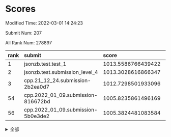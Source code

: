 # Scores

Modified Time: 2022-03-01 14:24:23

Submit Num: 207

All Rank Num: 278897

| rank |               submit               |       score        |       sigma        | pk_num |
| :--- | :--------------------------------- | :----------------- | :----------------- | :----- |
| 1    | jsonzb.test.test_1                 | 1013.5586766439422 | 0.804836044852395  | 5387   |
| 2    | jsonzb.test.submission_level_4     | 1013.3028616866347 | 0.8173860986303654 | 5391   |
| 3    | cpp.21_12_24.submission-2b2ea0d7   | 1012.7298501933096 | 0.789089973213426  | 5391   |
| 54   | cpp.2022_01_09.submission-816672bd | 1005.8235861496169 | 0.7121555891166117 | 5386   |
| 56   | cpp.2022_01_09.submission-5b0e3de2 | 1005.3824481083584 | 0.7172226240714442 | 5392   |


<details>
<summary>全部</summary>

| rank |                 submit                 |       score        |       sigma        | pk_num |
| :--- | :------------------------------------- | :----------------- | :----------------- | :----- |
| 1    | jsonzb.test.test_1                     | 1013.5586766439422 | 0.804836044852395  | 5387   |
| 2    | jsonzb.test.submission_level_4         | 1013.3028616866347 | 0.8173860986303654 | 5391   |
| 3    | cpp.21_12_24.submission-2b2ea0d7       | 1012.7298501933096 | 0.789089973213426  | 5391   |
| 4    | gobigger.level_3.submission_level_3_29 | 1012.0889206739336 | 0.788486472318779  | 5390   |
| 5    | gobigger.level_3.submission_level_3_2  | 1011.7306038592922 | 0.7793860056998796 | 5391   |
| 6    | gobigger.level_3.submission_level_3_18 | 1011.5150227128131 | 0.7645131439365944 | 5388   |
| 7    | gobigger.level_3.submission_level_3_25 | 1011.3502514582923 | 0.7643337606461901 | 5395   |
| 8    | gobigger.level_3.submission_level_3_10 | 1011.1896206405863 | 0.7804562097661777 | 5393   |
| 9    | gobigger.level_3.submission_level_3_28 | 1011.1873306752552 | 0.770587164038417  | 5388   |
| 10   | gobigger.level_3.submission_level_3_13 | 1011.0922469755865 | 0.7721089553094156 | 5387   |
| 11   | gobigger.level_3.submission_level_3_44 | 1011.0482188743883 | 0.7688891975687715 | 5390   |
| 12   | gobigger.level_3.submission_level_3_15 | 1010.8522260649415 | 0.7812810927347021 | 5393   |
| 13   | gobigger.level_3.submission_level_3_23 | 1010.6697257742275 | 0.7487781052313591 | 5385   |
| 14   | gobigger.level_3.submission_level_3_24 | 1010.6166028678226 | 0.7772088868212506 | 5384   |
| 15   | gobigger.level_3.submission_level_3_38 | 1010.590577914505  | 0.770772444652209  | 5389   |
| 16   | gobigger.level_3.submission_level_3_27 | 1010.5881776344557 | 0.7666951965409936 | 5388   |
| 17   | gobigger.level_3.submission_level_3_33 | 1010.5442383478575 | 0.7796635892570521 | 5391   |
| 18   | gobigger.level_3.submission_level_3_42 | 1010.4861705471337 | 0.7770253475724026 | 5388   |
| 19   | gobigger.level_3.submission_level_3_12 | 1010.4729210051516 | 0.7370037617803585 | 5391   |
| 20   | gobigger.level_3.submission_level_3_5  | 1010.4388370321698 | 0.7606494902555061 | 5390   |
| 21   | gobigger.level_3.submission_level_3_1  | 1010.4383252582247 | 0.7530530948121512 | 5388   |
| 22   | gobigger.level_3.submission_level_3_4  | 1010.4307831340301 | 0.7532133940271278 | 5389   |
| 23   | gobigger.level_3.submission_level_3_43 | 1010.3609980693711 | 0.7923320614390024 | 5389   |
| 24   | gobigger.level_3.submission_level_3_48 | 1010.3326304430329 | 0.7726458731287364 | 5386   |
| 25   | gobigger.level_3.submission_level_3_40 | 1010.3050960968725 | 0.7730116174658418 | 5388   |
| 26   | gobigger.level_3.submission_level_3_46 | 1010.2540483679946 | 0.7458168485072919 | 5393   |
| 27   | gobigger.level_3.submission_level_3_14 | 1010.2348921656976 | 0.7796596792054719 | 5394   |
| 28   | gobigger.level_3.submission_level_3_34 | 1010.2302310590098 | 0.7337877443897961 | 5387   |
| 29   | gobigger.level_3.submission_level_3_32 | 1010.0589838011164 | 0.7608879170506951 | 5392   |
| 30   | gobigger.level_3.submission_level_3_35 | 1009.9506024683766 | 0.7504714288252714 | 5390   |
| 31   | gobigger.level_3.submission_level_3_41 | 1009.9450382240781 | 0.745070172971412  | 5388   |
| 32   | gobigger.level_3.submission_level_3_7  | 1009.9230548005307 | 0.7411172583346843 | 5391   |
| 33   | gobigger.level_3.submission_level_3_36 | 1009.9102156617591 | 0.7672140965363858 | 5389   |
| 34   | gobigger.level_3.submission_level_3_47 | 1009.8810783002718 | 0.7523903836497787 | 5387   |
| 35   | gobigger.level_3.submission_level_3_0  | 1009.8548145306823 | 0.7623598998449942 | 5394   |
| 36   | gobigger.level_3.submission_level_3_49 | 1009.7124416654541 | 0.7861742623860906 | 5390   |
| 37   | gobigger.level_3.submission_level_3_21 | 1009.6678485704413 | 0.7361108796407727 | 5395   |
| 38   | gobigger.level_3.submission_level_3_16 | 1009.6438042606384 | 0.7631443430751582 | 5392   |
| 39   | gobigger.level_3.submission_level_3_37 | 1009.6040667830183 | 0.7500217582919593 | 5386   |
| 40   | gobigger.level_3.submission_level_3_6  | 1009.553198785437  | 0.7553189963604435 | 5389   |
| 41   | gobigger.level_3.submission_level_3_8  | 1009.2888724777781 | 0.7469125966161965 | 5387   |
| 42   | gobigger.level_3.submission_level_3_17 | 1009.2373070514608 | 0.7425840621689899 | 5390   |
| 43   | gobigger.level_3.submission_level_3_30 | 1009.2226125992927 | 0.7426288259258023 | 5389   |
| 44   | gobigger.level_3.submission_level_3_31 | 1009.1858578556499 | 0.7473920682426625 | 5388   |
| 45   | gobigger.level_3.submission_level_3_45 | 1009.178789785845  | 0.7517369172294439 | 5387   |
| 46   | gobigger.level_3.submission_level_3_39 | 1009.1731528555283 | 0.7281347747327022 | 5392   |
| 47   | gobigger.level_3.submission_level_3_3  | 1009.1327761384335 | 0.7383340881096195 | 5392   |
| 48   | gobigger.level_3.submission_level_3_19 | 1008.974525071933  | 0.7376189763600849 | 5389   |
| 49   | gobigger.level_3.submission_level_3_11 | 1008.965470227728  | 0.7639274244584081 | 5385   |
| 50   | gobigger.level_3.submission_level_3_9  | 1008.9140724162488 | 0.7508051655917303 | 5392   |
| 51   | gobigger.level_3.submission_level_3_22 | 1008.8286333398448 | 0.7438475940333824 | 5387   |
| 52   | gobigger.level_3.submission_level_3_26 | 1008.7483150692215 | 0.7233807735004342 | 5389   |
| 53   | gobigger.level_3.submission_level_3_20 | 1008.7226316918013 | 0.7377988788215992 | 5390   |
| 54   | cpp.2022_01_09.submission-816672bd     | 1005.8235861496169 | 0.7121555891166117 | 5386   |
| 55   | gobigger.level_1.submission_level_1_43 | 1005.3887030127723 | 0.7302614420151395 | 5393   |
| 56   | cpp.2022_01_09.submission-5b0e3de2     | 1005.3824481083584 | 0.7172226240714442 | 5392   |
| 57   | gobigger.level_1.submission_level_1_7  | 1004.7953588736043 | 0.7098065218712939 | 5389   |
| 58   | gobigger.level_1.submission_level_1_5  | 1004.740842894286  | 0.7267576194575572 | 5389   |
| 59   | gobigger.level_1.submission_level_1_8  | 1004.6222918797126 | 0.7183980184091436 | 5389   |
| 60   | gobigger.level_1.submission_level_1_14 | 1004.4818246106893 | 0.7200626063211146 | 5387   |
| 61   | gobigger.level_1.submission_level_1_31 | 1004.384040999582  | 0.7117812360917859 | 5389   |
| 62   | gobigger.level_1.submission_level_1_48 | 1004.3089453570445 | 0.7301497140924049 | 5388   |
| 63   | gobigger.level_1.submission_level_1_39 | 1004.2743409196084 | 0.7181611735421256 | 5383   |
| 64   | gobigger.level_1.submission_level_1_33 | 1004.2604205841219 | 0.7286169863446776 | 5388   |
| 65   | gobigger.level_1.submission_level_1_47 | 1004.0299187274411 | 0.7313206574350875 | 5391   |
| 66   | gobigger.level_1.submission_level_1_17 | 1003.9758359269217 | 0.7212961885742017 | 5391   |
| 67   | gobigger.level_1.submission_level_1_30 | 1003.8918022696504 | 0.7222789673978496 | 5387   |
| 68   | gobigger.level_1.submission_level_1_37 | 1003.8733160848861 | 0.7128697185188718 | 5386   |
| 69   | gobigger.level_1.submission_level_1_49 | 1003.8302807157283 | 0.7181877346193678 | 5391   |
| 70   | gobigger.level_1.submission_level_1_12 | 1003.7823279972936 | 0.7115363256714891 | 5392   |
| 71   | gobigger.level_1.submission_level_1_11 | 1003.758547685741  | 0.7246973253036695 | 5390   |
| 72   | gobigger.level_1.submission_level_1_9  | 1003.7310846653553 | 0.7232110155611715 | 5390   |
| 73   | gobigger.level_1.submission_level_1_36 | 1003.6757984897913 | 0.7173178786671833 | 5391   |
| 74   | gobigger.level_1.submission_level_1_24 | 1003.6552844645831 | 0.7252651076678113 | 5395   |
| 75   | gobigger.level_1.submission_level_1_1  | 1003.618057976862  | 0.7233938126295262 | 5393   |
| 76   | gobigger.level_1.submission_level_1_16 | 1003.5528519287489 | 0.7196240065763794 | 5393   |
| 77   | gobigger.level_1.submission_level_1_28 | 1003.5016098358383 | 0.7111768848469806 | 5389   |
| 78   | gobigger.level_1.submission_level_1_26 | 1003.4452947461358 | 0.7056820640186343 | 5393   |
| 79   | gobigger.level_1.submission_level_1_6  | 1003.4401346202334 | 0.7099937348713247 | 5390   |
| 80   | gobigger.level_1.submission_level_1_13 | 1003.4190314880109 | 0.7103070354107303 | 5392   |
| 81   | gobigger.level_1.submission_level_1_19 | 1003.3981468180845 | 0.7121744222162657 | 5390   |
| 82   | gobigger.level_1.submission_level_1_20 | 1003.3477629587373 | 0.7179263186702486 | 5391   |
| 83   | gobigger.level_1.submission_level_1_35 | 1003.20055726555   | 0.7134206356540846 | 5385   |
| 84   | gobigger.level_1.submission_level_1_38 | 1003.1610508177073 | 0.7234015961659361 | 5391   |
| 85   | gobigger.level_1.submission_level_1_29 | 1003.1389413841326 | 0.7121017775545343 | 5392   |
| 86   | gobigger.level_1.submission_level_1_3  | 1003.1064163245338 | 0.7300598596039123 | 5391   |
| 87   | gobigger.level_1.submission_level_1_41 | 1003.1031421043215 | 0.7200868016552232 | 5391   |
| 88   | gobigger.level_1.submission_level_1_32 | 1003.0070139290158 | 0.7283589288506831 | 5385   |
| 89   | gobigger.level_1.submission_level_1_10 | 1002.9358810863486 | 0.7171221631842557 | 5390   |
| 90   | gobigger.level_1.submission_level_1_44 | 1002.8861386950833 | 0.7081536663310382 | 5391   |
| 91   | gobigger.level_1.submission_level_1_18 | 1002.7835885760912 | 0.7182700709893409 | 5391   |
| 92   | gobigger.level_1.submission_level_1_22 | 1002.7717965540788 | 0.7147103255539474 | 5387   |
| 93   | gobigger.level_1.submission_level_1_15 | 1002.7151635110552 | 0.7222669680600204 | 5390   |
| 94   | gobigger.level_1.submission_level_1_25 | 1002.6971376567628 | 0.7201102090735422 | 5393   |
| 95   | gobigger.level_1.submission_level_1_21 | 1002.6154364299308 | 0.7259318475525158 | 5391   |
| 96   | gobigger.level_1.submission_level_1_0  | 1002.5617058096259 | 0.7178859062239564 | 5394   |
| 97   | gobigger.level_1.submission_level_1_34 | 1002.5227626271148 | 0.713026731670971  | 5391   |
| 98   | gobigger.level_1.submission_level_1_46 | 1002.4407554723764 | 0.7112974107871703 | 5392   |
| 99   | gobigger.level_1.submission_level_1_42 | 1002.3365054957748 | 0.729312945051685  | 5388   |
| 100  | gobigger.level_1.submission_level_1_4  | 1002.1955491095341 | 0.7198826645383086 | 5389   |
| 101  | gobigger.level_1.submission_level_1_2  | 1002.1727338494014 | 0.7161191885911562 | 5391   |
| 102  | gobigger.level_1.submission_level_1_27 | 1002.0424637725364 | 0.7229148983626126 | 5389   |
| 103  | gobigger.level_1.submission_level_1_45 | 1001.9567516615765 | 0.7208054475489503 | 5395   |
| 104  | gobigger.level_1.submission_level_1_23 | 1001.7938424906905 | 0.7076021961450883 | 5392   |
| 105  | gobigger.level_1.submission_level_1_40 | 1001.4302086299392 | 0.713945174830177  | 5393   |
| 106  | gobigger.random.submission_random_19   | 997.3879624485735  | 0.7216259761901267 | 5386   |
| 107  | gobigger.random.submission_random_37   | 996.9729842344414  | 0.7019001188496962 | 5391   |
| 108  | gobigger.random.submission_random_39   | 996.8637991535845  | 0.7023169903735275 | 5393   |
| 109  | gobigger.random.submission_random_48   | 996.6147934167172  | 0.7084738943588343 | 5388   |
| 110  | gobigger.random.submission_random_47   | 996.6052139144324  | 0.7153027178955537 | 5389   |
| 111  | gobigger.random.submission_random_30   | 996.5706719467777  | 0.7082018371503377 | 5387   |
| 112  | gobigger.random.submission_random_34   | 996.3701205012459  | 0.7209389459113533 | 5387   |
| 113  | gobigger.random.submission_random_25   | 996.3534182967788  | 0.7130727034744492 | 5395   |
| 114  | gobigger.random.submission_random_20   | 996.3364103013901  | 0.7302268725364826 | 5391   |
| 115  | gobigger.random.submission_random_0    | 996.2962538016143  | 0.7170656814105986 | 5393   |
| 116  | gobigger.random.submission_random_27   | 996.2855352624877  | 0.712423866713617  | 5387   |
| 117  | gobigger.random.submission_random_35   | 996.2610593217435  | 0.7042558987159142 | 5388   |
| 118  | gobigger.random.submission_random_33   | 996.1927962100799  | 0.7153695315254911 | 5387   |
| 119  | gobigger.random.submission_random_15   | 996.1658176003572  | 0.7121207553867483 | 5393   |
| 120  | gobigger.random.submission_random_49   | 996.1594177681287  | 0.6943652764309043 | 5386   |
| 121  | gobigger.random.submission_random_12   | 996.152690136099   | 0.7089040731463575 | 5390   |
| 122  | gobigger.random.submission_random_45   | 996.1462956672549  | 0.6985800364023681 | 5389   |
| 123  | gobigger.random.submission_random_2    | 996.1285761620945  | 0.7145162239404415 | 5389   |
| 124  | gobigger.random.submission_random_1    | 996.0836725541188  | 0.7053681080681246 | 5393   |
| 125  | gobigger.random.submission_random_38   | 996.0470306581597  | 0.7163557685373872 | 5388   |
| 126  | gobigger.random.submission_random_44   | 996.0229776009365  | 0.6977408809426969 | 5392   |
| 127  | gobigger.random.submission_random_22   | 996.0183903703448  | 0.7173121498134347 | 5389   |
| 128  | gobigger.random.submission_random_16   | 995.9888137494039  | 0.7025359449167708 | 5390   |
| 129  | gobigger.random.submission_random_24   | 995.9768700602793  | 0.714301672021508  | 5388   |
| 130  | gobigger.random.submission_random_5    | 995.9519562998386  | 0.7010515132192249 | 5388   |
| 131  | gobigger.random.submission_random_4    | 995.9387828862667  | 0.7199775412554144 | 5385   |
| 132  | gobigger.random.submission_random_41   | 995.8969408132948  | 0.7020088799775923 | 5388   |
| 133  | gobigger.random.submission_random_36   | 995.8322209627694  | 0.7043898576540176 | 5390   |
| 134  | gobigger.random.submission_random_13   | 995.8026875836107  | 0.7108415972198617 | 5388   |
| 135  | gobigger.random.submission_random_9    | 995.7879749932864  | 0.7123470486252335 | 5389   |
| 136  | gobigger.random.submission_random_46   | 995.7256188235344  | 0.716355721981785  | 5386   |
| 137  | gobigger.random.submission_random_31   | 995.6868430942491  | 0.726053084909725  | 5392   |
| 138  | gobigger.random.submission_random_42   | 995.598329730752   | 0.7105089924332155 | 5391   |
| 139  | gobigger.random.submission_random_40   | 995.5880954879768  | 0.7180875073437194 | 5391   |
| 140  | gobigger.random.submission_random_18   | 995.5419563557309  | 0.7173170100737479 | 5388   |
| 141  | gobigger.random.submission_random_23   | 995.5400709057303  | 0.7226672912525585 | 5391   |
| 142  | gobigger.random.submission_random_28   | 995.4786549632772  | 0.7191004563555484 | 5393   |
| 143  | gobigger.random.submission_random_10   | 995.3607678534692  | 0.7172798452407299 | 5391   |
| 144  | gobigger.random.submission_random_43   | 995.2728353318234  | 0.7215002112646401 | 5386   |
| 145  | gobigger.random.submission_random_26   | 995.2612638729986  | 0.7035947915351336 | 5386   |
| 146  | gobigger.random.submission_random_29   | 995.2394019413238  | 0.7128003600840841 | 5387   |
| 147  | gobigger.random.submission_random_7    | 995.2382768642932  | 0.7120754808417353 | 5388   |
| 148  | gobigger.random.submission_random_32   | 995.1837535771879  | 0.7147190057079922 | 5388   |
| 149  | gobigger.random.submission_random_21   | 995.085060615099   | 0.7242064368573291 | 5392   |
| 150  | gobigger.random.submission_random_11   | 995.0348054618297  | 0.7194777545680162 | 5392   |
| 151  | gobigger.random.submission_random_8    | 994.9432520442266  | 0.7252631587002003 | 5385   |
| 152  | gobigger.random.submission_random_6    | 994.8914268708126  | 0.7208317107254164 | 5394   |
| 153  | gobigger.random.submission_random_14   | 994.7509469499627  | 0.7072239339676885 | 5389   |
| 154  | gobigger.random.submission_random_3    | 994.6996790185759  | 0.7019357860632758 | 5391   |
| 155  | gobigger.random.submission_random_17   | 994.5014073078994  | 0.7098038922913955 | 5390   |
| 156  | gobigger.level_2.submission_level_2_22 | 993.9799205337557  | 0.7373961631929112 | 5384   |
| 157  | gobigger.level_2.submission_level_2_37 | 993.8438926820261  | 0.7126549107092759 | 5387   |
| 158  | gobigger.level_2.submission_level_2_25 | 993.3237414130747  | 0.7521629136806122 | 5387   |
| 159  | gobigger.level_2.submission_level_2_6  | 993.2729484445599  | 0.7390273066251543 | 5392   |
| 160  | gobigger.level_2.submission_level_2_40 | 993.0963352689485  | 0.7392706665719178 | 5384   |
| 161  | gobigger.level_2.submission_level_2_5  | 993.08981115853    | 0.7390140743541023 | 5384   |
| 162  | gobigger.level_2.submission_level_2_15 | 993.0272332013037  | 0.7269746055669882 | 5388   |
| 163  | gobigger.level_2.submission_level_2_21 | 993.0098769795632  | 0.7429894819438455 | 5385   |
| 164  | gobigger.level_2.submission_level_2_30 | 992.8696416412955  | 0.7593792651496002 | 5391   |
| 165  | gobigger.level_2.submission_level_2_28 | 992.8068932698657  | 0.744616558460662  | 5387   |
| 166  | gobigger.level_2.submission_level_2_31 | 992.7991824269291  | 0.7473557731695524 | 5387   |
| 167  | gobigger.level_2.submission_level_2_3  | 992.7579032799266  | 0.7288425077347033 | 5387   |
| 168  | gobigger.level_2.submission_level_2_33 | 992.7385299116181  | 0.7438775154376382 | 5384   |
| 169  | gobigger.level_2.submission_level_2_11 | 992.7170598580439  | 0.7290284885720251 | 5387   |
| 170  | gobigger.level_2.submission_level_2_14 | 992.6805002766315  | 0.7463394558910627 | 5386   |
| 171  | gobigger.level_2.submission_level_2_43 | 992.6229553527583  | 0.7470023280745057 | 5387   |
| 172  | gobigger.level_2.submission_level_2_2  | 992.6201217105088  | 0.7358827387249038 | 5383   |
| 173  | gobigger.level_2.submission_level_2_10 | 992.5939940485968  | 0.7325601380725335 | 5383   |
| 174  | gobigger.level_2.submission_level_2_20 | 992.4484737367283  | 0.7364412782781584 | 5388   |
| 175  | gobigger.level_2.submission_level_2_49 | 992.4370209514557  | 0.7281961588538692 | 5394   |
| 176  | gobigger.level_2.submission_level_2_44 | 992.3867617467818  | 0.7399047057174425 | 5385   |
| 177  | gobigger.level_2.submission_level_2_4  | 992.1680542139868  | 0.7605476477053112 | 5387   |
| 178  | gobigger.level_2.submission_level_2_48 | 992.1412245499113  | 0.7479405408063128 | 5389   |
| 179  | gobigger.level_2.submission_level_2_24 | 992.1393251876871  | 0.7508912299365622 | 5383   |
| 180  | gobigger.level_2.submission_level_2_7  | 992.0784484298281  | 0.7478100933858022 | 5390   |
| 181  | gobigger.level_2.submission_level_2_27 | 991.9504256672205  | 0.7510208193252758 | 5390   |
| 182  | gobigger.level_2.submission_level_2_38 | 991.9491114564308  | 0.7530317612152077 | 5388   |
| 183  | gobigger.level_2.submission_level_2_16 | 991.9331894533415  | 0.7393713397441953 | 5388   |
| 184  | gobigger.level_2.submission_level_2_36 | 991.9302818736267  | 0.7605937699851375 | 5389   |
| 185  | gobigger.level_2.submission_level_2_12 | 991.914268007592   | 0.760365591454365  | 5394   |
| 186  | gobigger.level_2.submission_level_2_9  | 991.8956601810576  | 0.7381236841296469 | 5394   |
| 187  | gobigger.level_2.submission_level_2_18 | 991.7694567905505  | 0.7633657676284443 | 5392   |
| 188  | gobigger.level_2.submission_level_2_39 | 991.7413035680119  | 0.7521352749247865 | 5391   |
| 189  | gobigger.level_2.submission_level_2_32 | 991.655487451677   | 0.7615881727683034 | 5389   |
| 190  | gobigger.level_2.submission_level_2_42 | 991.5840809847738  | 0.7629708718894344 | 5391   |
| 191  | gobigger.level_2.submission_level_2_35 | 991.5539971720692  | 0.7530949611216198 | 5387   |
| 192  | gobigger.level_2.submission_level_2_0  | 991.4820494633818  | 0.7572715269022976 | 5389   |
| 193  | gobigger.level_2.submission_level_2_41 | 991.4043513966401  | 0.7516026026030722 | 5395   |
| 194  | gobigger.level_2.submission_level_2_23 | 991.4019290560551  | 0.746027298124984  | 5390   |
| 195  | gobigger.level_2.submission_level_2_46 | 991.3153821682632  | 0.7465134340131462 | 5387   |
| 196  | gobigger.level_2.submission_level_2_17 | 991.3059829756736  | 0.757437702944645  | 5390   |
| 197  | gobigger.level_2.submission_level_2_34 | 991.2818600537921  | 0.7485121468128024 | 5381   |
| 198  | gobigger.level_2.submission_level_2_8  | 991.2084227433636  | 0.7598306423573492 | 5391   |
| 199  | gobigger.level_2.submission_level_2_19 | 990.7387989787707  | 0.7669750020418519 | 5387   |
| 200  | gobigger.level_2.submission_level_2_47 | 990.5289050494926  | 0.765707363755657  | 5394   |
| 201  | gobigger.level_2.submission_level_2_26 | 990.4361353408282  | 0.7627036860164145 | 5393   |
| 202  | gobigger.level_2.submission_level_2_29 | 990.2429422696229  | 0.774931102163857  | 5387   |
| 203  | gobigger.level_2.submission_level_2_1  | 990.1245294723385  | 0.7638081786165217 | 5386   |
| 204  | gobigger.level_2.submission_level_2_13 | 990.101038095422   | 0.7783369293356724 | 5388   |
| 205  | gobigger.level_2.submission_level_2_45 | 989.5948699264578  | 0.7845336747660748 | 5388   |
| 206  | gobigger.none.submission_none_0        | 977.2874801779395  | 1.355082668822377  | 5391   |
| 207  | gobigger.none.submission_none_1        | 974.9255374013334  | 1.563992393235548  | 5390   |

</details>